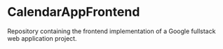 # CalendarAppFrontend
Repository containing the frontend implementation of a Google fullstack web application project.
